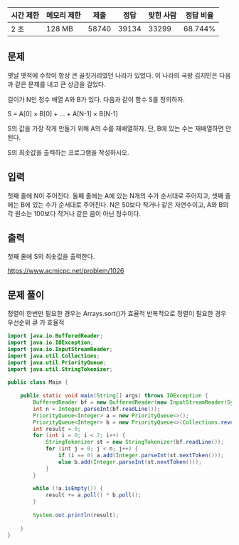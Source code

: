 |시간 제한|메모리 제한|제출|정답|맞힌 사람|정답 비율|
|---|---|---|---|---|---|
|2 초|128 MB|58740|39134|33299|68.744%|

## 문제

옛날 옛적에 수학이 항상 큰 골칫거리였던 나라가 있었다. 이 나라의 국왕 김지민은 다음과 같은 문제를 내고 큰 상금을 걸었다.

길이가 N인 정수 배열 A와 B가 있다. 다음과 같이 함수 S를 정의하자.

S = A[0] × B[0] + ... + A[N-1] × B[N-1]

S의 값을 가장 작게 만들기 위해 A의 수를 재배열하자. 단, B에 있는 수는 재배열하면 안 된다.

S의 최솟값을 출력하는 프로그램을 작성하시오.

## 입력

첫째 줄에 N이 주어진다. 둘째 줄에는 A에 있는 N개의 수가 순서대로 주어지고, 셋째 줄에는 B에 있는 수가 순서대로 주어진다. N은 50보다 작거나 같은 자연수이고, A와 B의 각 원소는 100보다 작거나 같은 음이 아닌 정수이다.

## 출력

첫째 줄에 S의 최솟값을 출력한다.

https://www.acmicpc.net/problem/1026

## 문제 풀이

정렬이 한번만 필요한 경우는 Arrays.sort()가 효율적
반복적으로 정렬이 필요한 경우 우선순위 큐 가 효율적



```java
import java.io.BufferedReader;  
import java.io.IOException;  
import java.io.InputStreamReader;  
import java.util.Collections;  
import java.util.PriorityQueue;  
import java.util.StringTokenizer;  
  
public class Main {  
  
    public static void main(String[] args) throws IOException {  
        BufferedReader bf = new BufferedReader(new InputStreamReader(System.in));  
        int n = Integer.parseInt(bf.readLine());  
        PriorityQueue<Integer> a = new PriorityQueue<>();  
        PriorityQueue<Integer> b = new PriorityQueue<>(Collections.reverseOrder());  
        int result = 0;  
        for (int i = 0; i < 2; i++) {  
            StringTokenizer st = new StringTokenizer(bf.readLine());  
            for (int j = 0; j < n; j++) {  
                if (i == 0) a.add(Integer.parseInt(st.nextToken()));  
                else b.add(Integer.parseInt(st.nextToken()));  
            }  
        }  
  
        while (!a.isEmpty()) {  
            result += a.poll() * b.poll();  
        }  
  
        System.out.println(result);  
  
    }  
}
```
